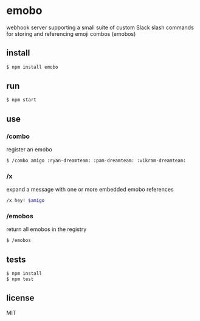 # emobo

webhook server supporting a small suite of custom Slack slash commands for storing and referencing emoji combos (emobos)

## install

```bash
$ npm install emobo
```

## run

```bash
$ npm start
```

## use

### /combo

register an emobo

```bash
$ /combo amigo :ryan-dreamteam: :pam-dreamteam: :vikram-dreamteam:
```

### /x

expand a message with one or more embedded emobo references

```bash
/x hey! $amigo
```

### /emobos

return all emobos in the registry  

```bash
$ /emobos
```

## tests

```bash
$ npm install
$ npm test
```

## license

MIT

